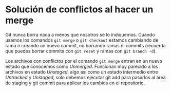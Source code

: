 # Solución de conflictos al hacer un merge

Git nunca borra nada a menos que nosotros se lo indiquemos. Cuando usamos los comandos `git merge` o `git checkout` estamos cambiando de rama o creando un nuevo commit, no borrando ramas ni commits (recuerda que puedes borrar commits con `git reset` y ramas con `git branch -d`).

Los archivos con conflictos por el comando `git merge` entran en un nuevo estado que conocemos como _Unmerged_. Funcionan muy parecido a los archivos en estado _Unstaged_, algo así como un estado intermedio entre _Untracked_ y _Unstaged_, solo debemos ejecutar git add para pasarlos al área de staging y git commit para aplicar los cambios en el repositorio.